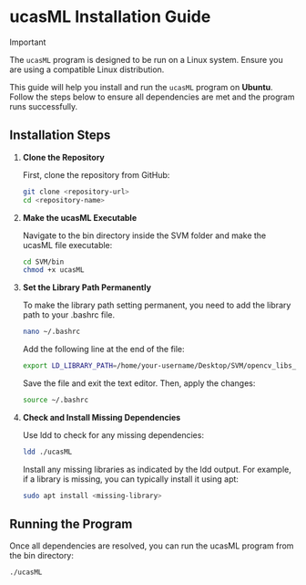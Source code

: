 # ucasML Installation Guide

> [!IMPORTANT]
> The `ucasML` program is designed to be run on a Linux system. Ensure you are using a compatible Linux distribution.

This guide will help you install and run the `ucasML` program on **Ubuntu**. 
Follow the steps below to ensure all dependencies are met and the program runs successfully.






## Installation Steps

1. **Clone the Repository**

   First, clone the repository from GitHub:

   ```sh
   git clone <repository-url>
   cd <repository-name>
   ```
   
2. **Make the ucasML Executable**

   Navigate to the bin directory inside the SVM folder and make the ucasML file executable:

   ```sh
   cd SVM/bin
   chmod +x ucasML
   ```

3. **Set the Library Path Permanently**

   To make the library path setting permanent, you need to add the library path to your .bashrc file.

   ```sh
   nano ~/.bashrc
   ```

   Add the following line at the end of the file:

   ```sh
   export LD_LIBRARY_PATH=/home/your-username/Desktop/SVM/opencv_libs_ucasML:$LD_LIBRARY_PATH
   ```
   
   Save the file and exit the text editor. Then, apply the changes:

   
   ```sh
   source ~/.bashrc
   ```

4. **Check and Install Missing Dependencies**

   Use ldd to check for any missing dependencies:

   ```sh
   ldd ./ucasML
   ```
   Install any missing libraries as indicated by the ldd output. For example, if a library is missing, you can typically install it using apt:

   ```sh
   sudo apt install <missing-library>
   ```

## Running the Program

Once all dependencies are resolved, you can run the ucasML program from the bin directory:

   ```sh
   ./ucasML
   ```





